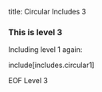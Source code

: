 title: Circular Includes 3

### This is level 3

Including level 1 again:

include[includes.circular1]

EOF Level 3

